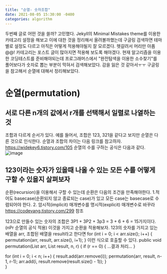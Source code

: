 ```yaml
---
title: "순열- 숫자조합"
date: 2021-08-05 15:30:00 -0400
categories: algorithm
---
```

두번째 글로 어떤 것을 쓸까? 고민했다. Jekyll의 Minimal Mistakes theme를 이용한 카테고리 설정을 해보고 이에 대한 것을 정리해서 올려볼까했는데 구글링 검색하면 테마별로 설정도 다르고 
아직은 어떻게 적용해야될지 잘 모르겠다. 헷갈려서 머리만 아픔@@! 카테고리는 포스트 글이 많아지면 적용해 보도록 해야겠다.
현재 알고리즘을 이용한 코딩테스트를 준비해야되는데 프로그래머스에서 "완전탐색을 이용한 소수찾기"를 
풀어보다가 숫자로 뽑는 부분이 막혀서 검색해보았다. 감을 잃은 것 같아서ㅜㅜ 구글링을 참고해서 순열에 대해서 정리해보았다.

# 순열(permutation)
## 서로 다른 n개의 값에서 r개를 선택해서 일렬로 나열하는 것
조합과 다르게 순서가 있다. 예를 들어서, 조합은 123, 321을 같다고 보지만 순열은 다른 것으로 인식한다.
순열과 조합의 차이는 다음 링크를 참고하자.
https://widekey6.tistory.com/105
순열의 수를 구하는 공식은 다음과 같다.
![image](https://user-images.githubusercontent.com/4480718/128305286-17fec9e2-3778-4b7b-8f35-52bf287b6192.png)


## 123이라는 숫자가 있을때 나올 수 있는 모든 수를 어떻게 구할 수 있을지 살펴보자
순환(recursion)을 이용해서 구할 수 있는데 순환은 다음의 조건을 만족해야한다.
1.적어도 basecase(순환되지 않고 종료되는 case)가 있고 모든 case는 basecase로 수렴되어야 한다. 2. 암시적(implicit) 매개변수를 명시적(explicit) 매개변수로 바꾸라
https://codevang.tistory.com/299 참조

123으로 만들수 있는 숫자의 조합은 3P1 + 3P2 + 3p3 = 3 + 6 + 6 = 15가지이다.(nPr 순열의 공식 적용)
이것을 가지고 순환을 적용해보자.
123의 숫자를 가지고 있는 배열을 arr, 조합된 배열을 result라고 한다면
for (int i = 0; i < arr.size(); i++) {
  permutation(arr, result, arr.size(), i+1);
}
이런 식으로 호출할 수 있다.
public void permutation(List<Integer> arr, List<Integer> result, n, r) {
  if (r == 0) {
    ...결과 처리...
  } 
  
  for (int i = 0; i < n; i++) {
    result.add(arr.remove(i));
    permutation(arr, result, n-1, r-1);
    arr.add(i, result.remove(result.size() - 1));
  }                      
}
